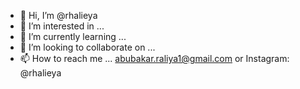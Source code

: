 - 👋 Hi, I’m @rhalieya
- 👀 I’m interested in ...
- 🌱 I’m currently learning ...
- 💞️ I’m looking to collaborate on ...
- 📫 How to reach me ... abubakar.raliya1@gmail.com or Instagram: @rhalieya

<!---
rhalieya/rhalieya is a ✨ special ✨ repository because its `README.md` (this file) appears on your GitHub profile.
You can click the Preview link to take a look at your changes.
--->
